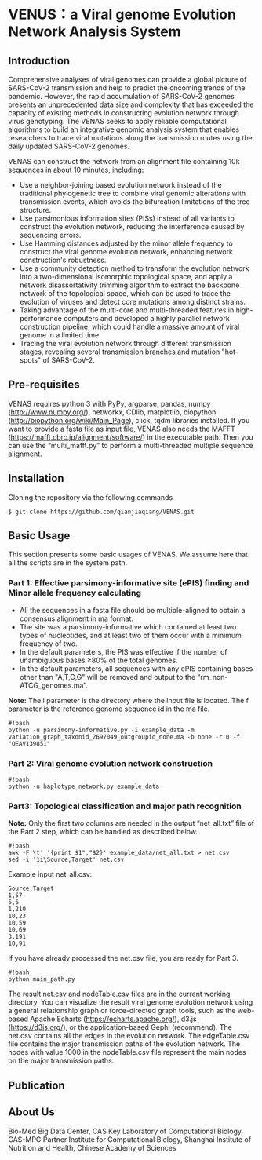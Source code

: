 # VENUS：a Viral genome Evolution Network Analysis System

## Introduction

Comprehensive analyses of viral genomes can provide a global picture of SARS-CoV-2 transmission and help to predict the oncoming trends of the pandemic. However, the rapid accumulation of SARS-CoV-2 genomes presents an unprecedented data size and complexity that has exceeded the capacity of existing methods in constructing evolution network through virus genotyping. The VENAS seeks to apply reliable computational algorithms to build an integrative genomic analysis system that enables researchers to trace viral mutations along the transmission routes using the daily updated SARS-CoV-2 genomes.

VENAS can construct the network from an alignment file containing 10k sequences in about 10 minutes, including:
* Use a neighbor-joining based evolution network instead of the traditional phylogenetic tree to combine viral genomic alterations with transmission events, which avoids the bifurcation limitations of the tree structure. 
* Use parsimonious information sites (PISs) instead of all variants to construct the evolution network, reducing the interference caused by sequencing errors.
* Use Hamming distances adjusted by the minor allele frequency to construct the viral genome evolution network, enhancing network construction's robustness.
* Use a community detection method to transform the evolution network into a two-dimensional isomorphic topological space, and apply a network disassortativity trimming algorithm to extract the backbone network of the topological space, which can be used to trace the evolution of viruses and detect core mutations among distinct strains.
* Taking advantage of the multi-core and multi-threaded features in high-performance computers and developed a highly parallel network construction pipeline, which could handle a massive amount of viral genome in a limited time.
* Tracing the viral evolution network through different transmission stages, revealing several transmission branches and mutation "hot-spots" of SARS-CoV-2.

## Pre-requisites
VENAS requires python 3 with PyPy, argparse, pandas, numpy (<http://www.numpy.org/>), networkx, CDlib, matplotlib, biopython (<http://biopython.org/wiki/Main_Page>), click, tqdm libraries installed.
If you want to provide a fasta file as input file, VENAS also needs the MAFFT (<https://mafft.cbrc.jp/alignment/software/>) in the executable path. Then you can use the “multi_mafft.py” to perform a multi-threaded multiple sequence alignment.

## Installation
Cloning the repository via the following commands 
```
$ git clone https://github.com/qianjiaqiang/VENAS.git
```

## Basic Usage
This section presents some basic usages of VENAS. We assume here that all the scripts are in the system path.

### Part 1: Effective parsimony-informative site (ePIS) finding and Minor allele frequency calculating

*	All the sequences in a fasta file should be multiple-aligned to obtain a consensus alignment in ma format.
*	The site was a parsimony-informative which contained at least two types of nucleotides, and at least two of them occur with a minimum frequency of two.
*	In the default parameters, the PIS was effective if the number of unambiguous bases ≥80% of the total genomes.
*	In the default parameters, all sequences with any ePIS containing bases other than "A,T,C,G" will be removed and output to the “rm_non-ATCG_genomes.ma”.

**Note:** The i parameter is the directory where the input file is located. The f parameter is the reference genome sequence id in the ma file.

```
#!bash
python -u parsimony-informative.py -i example_data -m variation_graph_taxonid_2697049_outgroupid_none.ma -b none -r 0 -f "OEAV139851"
```

### Part 2: Viral genome evolution network construction

```
#!bash
python -u haplotype_network.py example_data
```

### Part3: Topological classification and major path recognition

**Note:** Only the first two columns are needed in the output “net_all.txt” file of the Part 2 step, which can be handled as described below.
```
#!bash
awk -F'\t' '{print $1","$2}' example_data/net_all.txt > net.csv
sed -i '1i\Source,Target' net.csv
```
Example input net_all.csv:

```
Source,Target
1,57
5,6
1,210
10,23
10,59
10,69
3,191
10,91
```

If you have already processed the net.csv file, you are ready for Part 3.

```
#!bash
python main_path.py
```

The result net.csv and nodeTable.csv files are in the current working directory. You can visualize the result viral genome evolution network using a general relationship graph or force-directed graph tools, such as the web-based Apache Echarts (<https://echarts.apache.org/>), d3.js (<https://d3js.org/>), or the application-based Gephi (recommend).
The net.csv contains all the edges in the evolution network. The edgeTable.csv file contains the major transmission paths of the evolution network. The nodes with value 1000 in the nodeTable.csv file represent the main nodes on the major transmission paths.

## Publication

## About Us

Bio-Med Big Data Center, CAS Key Laboratory of Computational Biology, CAS-MPG Partner Institute for Computational Biology, Shanghai Institute of Nutrition and Health, Chinese Academy of Sciences
